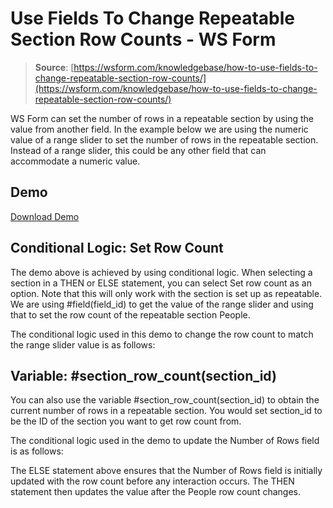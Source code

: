 # Use Fields To Change Repeatable Section Row Counts - WS Form

> **Source**: [https://wsform.com/knowledgebase/how-to-use-fields-to-change-repeatable-section-row-counts/](https://wsform.com/knowledgebase/how-to-use-fields-to-change-repeatable-section-row-counts/)


WS Form can set the number of rows in a repeatable section by using the value from another field. In the example below we are using the numeric value of a range slider to set the number of rows in the repeatable section. Instead of a range slider, this could be any other field that can accommodate a numeric value.

## Demo

[Download Demo](https://wsform.com/plugin-support/form-download.php?id=13577)
## Conditional Logic: Set Row Count

The demo above is achieved by using conditional logic. When selecting a section in a THEN or ELSE statement, you can select Set row count as an option. Note that this will only work with the section is set up as repeatable. We are using #field(field_id) to get the value of the range slider and using that to set the row count of the repeatable section People.

The conditional logic used in this demo to change the row count to match the range slider value is as follows:

## Variable: #section_row_count(section_id)

You can also use the variable #section_row_count(section_id) to obtain the current number of rows in a repeatable section. You would set section_id to be the ID of the section you want to get row count from.

The conditional logic used in the demo to update the Number of Rows field is as follows:

The ELSE statement above ensures that the Number of Rows field is initially updated with the row count before any interaction occurs. The THEN statement then updates the value after the People row count changes.
